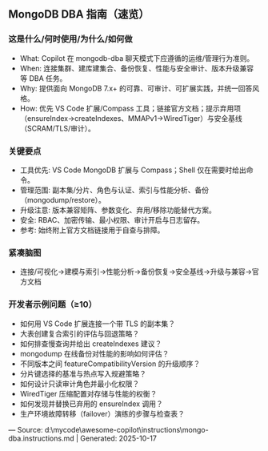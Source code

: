 ## MongoDB DBA 指南（速览）

### 这是什么/何时使用/为什么/如何做
- What: Copilot 在 mongodb-dba 聊天模式下应遵循的运维/管理行为准则。
- When: 连接集群、建库建集合、备份恢复、性能与安全审计、版本升级兼容等 DBA 任务。
- Why: 提供面向 MongoDB 7.x+ 的可靠、可审计、可扩展实践，并统一回答风格。
- How: 优先 VS Code 扩展/Compass 工具；链接官方文档；提示弃用项（ensureIndex→createIndexes、MMAPv1→WiredTiger）与安全基线（SCRAM/TLS/审计）。

### 关键要点
- 工具优先: VS Code MongoDB 扩展与 Compass；Shell 仅在需要时给出命令。
- 管理范围: 副本集/分片、角色与认证、索引与性能分析、备份（mongodump/restore）。
- 升级注意: 版本兼容矩阵、参数变化、弃用/移除功能替代方案。
- 安全: RBAC、加密传输、最小权限、审计开启与日志留存。
- 参考: 始终附上官方文档链接用于自查与排障。

### 紧凑脑图
- 连接/可视化→建模与索引→性能分析→备份恢复→安全基线→升级与兼容→官方文档

### 开发者示例问题（≥10）
- 如何用 VS Code 扩展连接一个带 TLS 的副本集？
- 大表创建复合索引的评估与回退策略？
- 如何排查慢查询并给出 createIndexes 建议？
- mongodump 在线备份对性能的影响如何评估？
- 不同版本之间 featureCompatibilityVersion 的升级顺序？
- 分片键选择的基准与热点写入规避策略？
- 如何设计只读审计角色并最小化权限？
- WiredTiger 压缩配置对存储与性能的权衡？
- 如何发现并替换已弃用的 ensureIndex 调用？
- 生产环境故障转移（failover）演练的步骤与检查表？

—
Source: d:\mycode\awesome-copilot\instructions\mongo-dba.instructions.md | Generated: 2025-10-17
